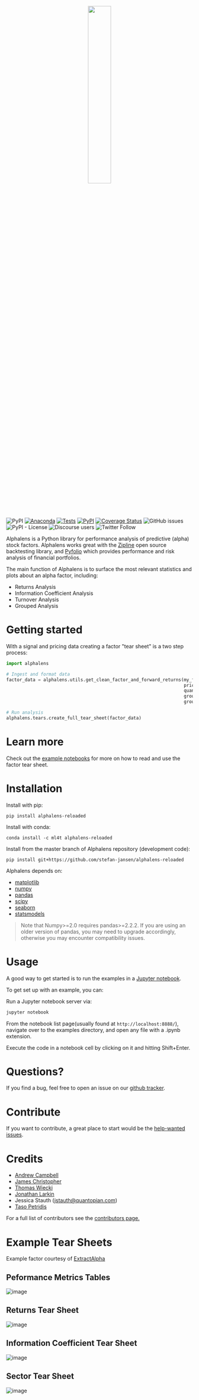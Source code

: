 <p align="center">
<a href="https://alphalens.ml4trading.io">
<img src="https://i.imgur.com/uf8PmQO.png" width="35%">
</a>
</p>

![PyPI](https://img.shields.io/pypi/v/alphalens-reloaded)
[![Anaconda](https://github.com/stefan-jansen/alphalens-reloaded/actions/workflows/conda_package.yml/badge.svg)](https://github.com/stefan-jansen/alphalens-reloaded/actions/workflows/conda_package.yml)
[![Tests](https://github.com/stefan-jansen/alphalens-reloaded/actions/workflows/unit_tests.yml/badge.svg)](https://github.com/stefan-jansen/alphalens-reloaded/actions/workflows/unit_tests.yml)
[![PyPI](https://github.com/stefan-jansen/alphalens-reloaded/actions/workflows/build_wheels.yml/badge.svg)](https://github.com/stefan-jansen/alphalens-reloaded/actions/workflows/build_wheels.yml)
[![Coverage Status](https://coveralls.io/repos/github/stefan-jansen/alphalens-reloaded/badge.svg?branch=main)](https://coveralls.io/github/stefan-jansen/alphalens-reloaded?branch=main)
![GitHub issues](https://img.shields.io/github/issues/stefan-jansen/alphalens-reloaded)
![PyPI - License](https://img.shields.io/pypi/l/alphalens-reloaded)
![Discourse users](https://img.shields.io/discourse/users?server=https%3A%2F%2Fexchange.ml4trading.io%2F)
![Twitter Follow](https://img.shields.io/twitter/follow/ml4trading?style=social)

Alphalens is a Python library for performance analysis of predictive
(alpha) stock factors. Alphalens works great with the
[Zipline](https://www.zipline.ml4trading.io/) open source backtesting library, and [Pyfolio](https://github.com/quantopian/pyfolio) which provides performance and risk analysis of financial portfolios.

The main function of Alphalens is to surface the most relevant statistics and plots about an alpha factor, including:

- Returns Analysis
- Information Coefficient Analysis
- Turnover Analysis
- Grouped Analysis

# Getting started

With a signal and pricing data creating a factor \"tear sheet\" is a two step process:

```python
import alphalens

# Ingest and format data
factor_data = alphalens.utils.get_clean_factor_and_forward_returns(my_factor,
                                                                   pricing,
                                                                   quantiles=5,
                                                                   groupby=ticker_sector,
                                                                   groupby_labels=sector_names)

# Run analysis
alphalens.tears.create_full_tear_sheet(factor_data)
```

# Learn more

Check out the [example notebooks](https://github.com/stefan-jansen/alphalens-reloaded/tree/master/alphalens/examples)
for more on how to read and use the factor tear sheet.

# Installation

Install with pip:

    pip install alphalens-reloaded

Install with conda:

    conda install -c ml4t alphalens-reloaded

Install from the master branch of Alphalens repository (development code):

    pip install git+https://github.com/stefan-jansen/alphalens-reloaded

Alphalens depends on:

- [matplotlib](https://github.com/matplotlib/matplotlib)
- [numpy](https://github.com/numpy/numpy)
- [pandas](https://github.com/pandas-dev/pandas)
- [scipy](https://github.com/scipy/scipy)
- [seaborn](https://github.com/mwaskom/seaborn)
- [statsmodels](https://github.com/statsmodels/statsmodels)

> Note that Numpy>=2.0 requires pandas>=2.2.2. If you are using an older version of pandas, you may need to upgrade
> accordingly, otherwise you may encounter compatibility issues.

# Usage

A good way to get started is to run the examples in a [Jupyter notebook](https://jupyter.org/).

To get set up with an example, you can:

Run a Jupyter notebook server via:

```bash
jupyter notebook
```

From the notebook list page(usually found at `http://localhost:8888/`), navigate over to the examples directory, and open any file with a .ipynb extension.

Execute the code in a notebook cell by clicking on it and hitting Shift+Enter.

# Questions?

If you find a bug, feel free to open an issue on our [github tracker](https://github.com/stefan-jansen/alphalens-reloaded/issues).

# Contribute

If you want to contribute, a great place to start would be the
[help-wanted issues](https://github.com/stefan-jansen/alphalens-reloaded/issues?q=is%3Aopen+is%3Aissue+label%3A%22help+wanted%22).

# Credits

- [Andrew Campbell](https://github.com/a-campbell)
- [James Christopher](https://github.com/jameschristopher)
- [Thomas Wiecki](https://github.com/twiecki)
- [Jonathan Larkin](https://github.com/marketneutral)
- Jessica Stauth (<jstauth@quantopian.com>)
- [Taso Petridis](https://github.com/tasopetridis)

For a full list of contributors see the [contributors page.](https://github.com/stefan-jansen/alphalens-reloaded/graphs/contributors)

# Example Tear Sheets

Example factor courtesy of [ExtractAlpha](https://extractalpha.com/)

## Peformance Metrics Tables

![image](https://i.imgur.com/4T8cziG.png)

## Returns Tear Sheet

![image](https://i.imgur.com/aVs3KiM.png)

## Information Coefficient Tear Sheet

![image](https://i.imgur.com/vAm8okb.png)

## Sector Tear Sheet

![image](https://i.imgur.com/pnBs0ta.png)
